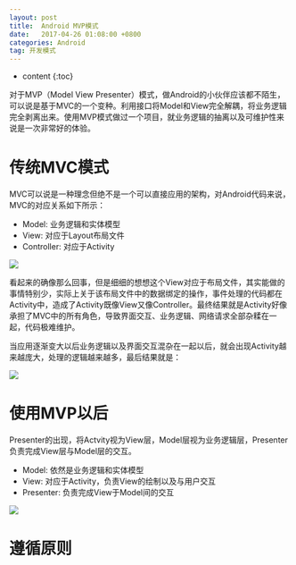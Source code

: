 ```yaml
---
layout: post
title:  Android MVP模式
date:   2017-04-26 01:08:00 +0800
categories: Android
tag: 开发模式
---
```


* content
{:toc}

对于MVP（Model View Presenter）模式，做Android的小伙伴应该都不陌生，可以说是基于MVC的一个变种。利用接口将Model和View完全解耦，将业务逻辑完全剥离出来。使用MVP模式做过一个项目，就业务逻辑的抽离以及可维护性来说是一次非常好的体验。

# 传统MVC模式
MVC可以说是一种理念但绝不是一个可以直接应用的架构，对Android代码来说，MVC的对应关系如下所示：

* Model: 业务逻辑和实体模型
* View: 对应于Layout布局文件
* Controller: 对应于Activity 

![](http://upload-images.jianshu.io/upload_images/1233754-5f7d98f12dc2496d.png!web?imageMogr2/auto-orient/strip%7CimageView2/2/w/1240)


看起来的确像那么回事，但是细细的想想这个View对应于布局文件，其实能做的事情特别少，实际上关于该布局文件中的数据绑定的操作，事件处理的代码都在Activity中，造成了Activity既像View又像Controller。最终结果就是Activity好像承担了MVC中的所有角色，导致界面交互、业务逻辑、网络请求全部杂糅在一起，代码极难维护。

当应用逐渐变大以后业务逻辑以及界面交互混杂在一起以后，就会出现Activity越来越庞大，处理的逻辑越来越多，最后结果就是：

![](http://upload-images.jianshu.io/upload_images/1233754-41f3e3d839c950fc.png!web?imageMogr2/auto-orient/strip%7CimageView2/2/w/1240)

# 使用MVP以后
Presenter的出现，将Actvity视为View层，Model层视为业务逻辑层，Presenter负责完成View层与Model层的交互。

* Model: 依然是业务逻辑和实体模型
* View: 对应于Activity，负责View的绘制以及与用户交互
* Presenter: 负责完成View于Model间的交互

![](http://upload-images.jianshu.io/upload_images/1233754-eb5b4bc4fbf757be.png!web?imageMogr2/auto-orient/strip%7CimageView2/2/w/1240)

# 遵循原则


